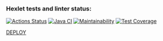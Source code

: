 ### Hexlet tests and linter status:
[![Actions Status](https://github.com/alexhmbg/java-project-99/actions/workflows/hexlet-check.yml/badge.svg)](https://github.com/alexhmbg/java-project-99/actions)
[![Java CI](https://github.com/alexhmbg/java-project-99/actions/workflows/main.yml/badge.svg)](https://github.com/alexhmbg/java-project-99/actions/workflows/main.yml)
[![Maintainability](https://api.codeclimate.com/v1/badges/f50c5d36a3c54a4ba415/maintainability)](https://codeclimate.com/github/alexhmbg/java-project-99/maintainability)
[![Test Coverage](https://api.codeclimate.com/v1/badges/f50c5d36a3c54a4ba415/test_coverage)](https://codeclimate.com/github/alexhmbg/java-project-99/test_coverage)

[DEPLOY](https://java-project-99-saf7.onrender.com/welcome)